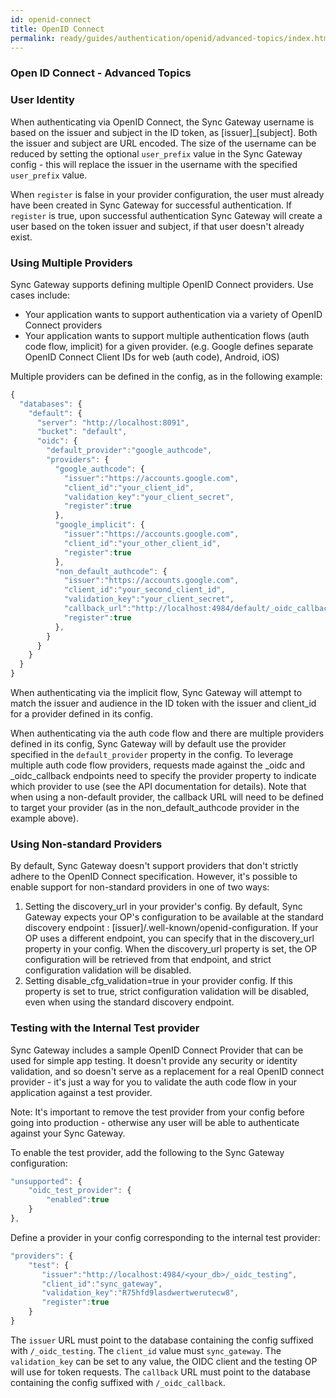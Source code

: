 ```yaml
---
id: openid-connect
title: OpenID Connect
permalink: ready/guides/authentication/openid/advanced-topics/index.html
---
```


### Open ID Connect - Advanced Topics

### User Identity

When authenticating via OpenID Connect, the Sync Gateway username is based on the issuer and subject in the ID token, as [issuer]_[subject].  Both the issuer and subject are URL encoded.  The size of the username can be reduced by setting the optional `user_prefix` value in the Sync Gateway config - this will replace the issuer in the username with the specified `user_prefix` value.

When `register` is false in your provider configuration, the user must already have been created in Sync Gateway for successful authentication.  If `register` is true, upon successful authentication Sync Gateway will create a user based on the token issuer and subject, if that user doesn't already exist.

### Using Multiple Providers

Sync Gateway supports defining multiple OpenID Connect providers. Use cases include:

 - Your application wants to support authentication via a variety of OpenID Connect providers 
 - Your application wants to support multiple authentication flows (auth code flow, implicit) for a given provider.  (e.g. Google defines separate OpenID Connect Client IDs for web (auth code), Android, iOS)

Multiple providers can be defined in the config, as in the following example:

```javascript
{
  "databases": {
    "default": {
      "server": "http://localhost:8091",
      "bucket": "default",
      "oidc": {
        "default_provider":"google_authcode",
		"providers": {
  		  "google_authcode": {
      		"issuer":"https://accounts.google.com",
      		"client_id":"your_client_id",
      		"validation_key":"your_client_secret",
      		"register":true
  		  },
  		  "google_implicit": {
            "issuer":"https://accounts.google.com",
  			"client_id":"your_other_client_id",
            "register":true
          },
  		  "non_default_authcode": {
      		"issuer":"https://accounts.google.com",
      		"client_id":"your_second_client_id",
      		"validation_key":"your_client_secret",
            "callback_url":"http://localhost:4984/default/_oidc_callback?provider=second_authcode",
      		"register":true
  		  },
  		}
  	  }
	}
  }
}
```

When authenticating via the implicit flow, Sync Gateway will attempt to match the issuer and audience in the ID token with the issuer and client_id for a provider defined in its config.  

When authenticating via the auth code flow and there are multiple providers defined in its config, Sync Gateway will by default use the provider specified in the `default_provider` property in the config.  To leverage multiple auth code flow providers, requests made against the _oidc and _oidc_callback endpoints need to specify the provider property to indicate which provider to use (see the API documentation for details).  Note that when using a non-default provider, the callback URL will need to be defined to target your provider (as in the non_default_authcode provider in the example above).


### Using Non-standard Providers

By default, Sync Gateway doesn't support providers that don't strictly adhere to the OpenID Connect specification.  However, it's possible to enable support for non-standard providers in one of two ways:

 1. Setting the discovery_url in your provider's config.  By default, Sync Gateway expects your OP's configuration to be available at the standard discovery endpoint : [issuer]/.well-known/openid-configuration.  If your OP uses a different endpoint, you can specify that in the discovery_url property in your config.  When the discovery_url property is set, the OP configuration will be retrieved from that endpoint, and strict configuration validation will be disabled.
 2. Setting disable_cfg_validation=true in your provider config.  If this property is set to true, strict configuration validation will be disabled, even when using the standard discovery endpoint.



### Testing with the Internal Test provider

Sync Gateway includes a sample OpenID Connect Provider that can be used for simple app testing.  It doesn't provide any security or identity validation, and so doesn't serve as a replacement for a real OpenID connect provider - it's just a way for you to validate the auth code flow in your application against a test provider. 

Note: It's important to remove the test provider from your config before going into production - otherwise any user will be able to authenticate against your Sync Gateway.

To enable the test provider, add the following to the Sync Gateway configuration:

```javascript
"unsupported": {
    "oidc_test_provider": {
        "enabled":true
    }
},
```

Define a provider in your config corresponding to the internal test provider:

```javascript
"providers": {
	"test": {
	   "issuer":"http://localhost:4984/<your_db>/_oidc_testing",
	   "client_id":"sync_gateway",
	   "validation_key":"R75hfd9lasdwertwerutecw8",
	   "register":true
	}
}
```

The `issuer` URL must point to the database containing the config suffixed with `/_oidc_testing`. The `client_id` value must `sync_gateway`. The `validation_key` can be set to any value, the OIDC client and the testing OP will use for token requests. The `callback` URL must point to the database containing the config suffixed with `/_oidc_callback`.